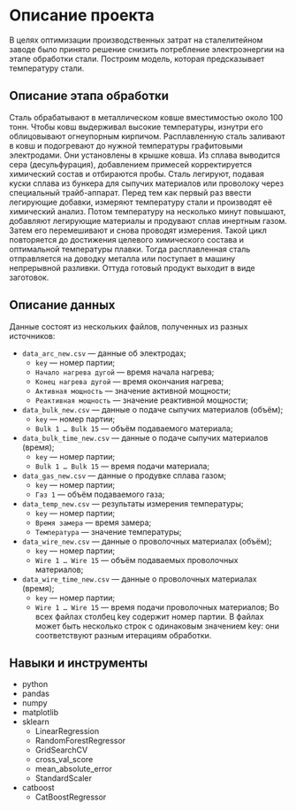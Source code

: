 # Описание проекта
В целях оптимизации производственных затрат на сталелитейном заводе было принято решение снизить потребление электроэнергии на этапе обработки стали. Построим модель, которая предсказывает температуру стали.


## Описание этапа обработки
Сталь обрабатывают в металлическом ковше вместимостью около 100 тонн. Чтобы ковш выдерживал высокие температуры, изнутри его облицовывают огнеупорным кирпичом. Расплавленную сталь заливают в ковш и подогревают до нужной температуры графитовыми электродами. Они установлены в крышке ковша. 
Из сплава выводится сера (десульфурация), добавлением примесей корректируется химический состав и отбираются пробы. Сталь легируют, подавая куски сплава из бункера для сыпучих материалов или проволоку через специальный трайб-аппарат.
Перед тем как первый раз ввести легирующие добавки, измеряют температуру стали и производят её химический анализ. Потом температуру на несколько минут повышают, добавляют легирующие материалы и продувают сплав инертным газом. Затем его перемешивают и снова проводят измерения. Такой цикл повторяется до достижения целевого химического состава и оптимальной температуры плавки.
Тогда расплавленная сталь отправляется на доводку металла или поступает в машину непрерывной разливки. Оттуда готовый продукт выходит в виде заготовок.

## Описание данных
Данные состоят из нескольких файлов, полученных из разных источников:
- `data_arc_new.csv` — данные об электродах;
  - `key` — номер партии;
  - `Начало нагрева дугой` — время начала нагрева;
  - `Конец нагрева дугой` — время окончания нагрева;
  - `Активная мощность` — значение активной мощности;
  - `Реактивная мощность` — значение реактивной мощности;
- `data_bulk_new.csv` — данные о подаче сыпучих материалов (объём);
  - `key` — номер партии;
  - `Bulk 1 … Bulk 15` — объём подаваемого материала;
- `data_bulk_time_new.csv` — данные о подаче сыпучих материалов (время);
  - `key` — номер партии;
  - `Bulk 1 … Bulk 15` — время подачи материала;
- `data_gas_new.csv` — данные о продувке сплава газом;
  - `key` — номер партии;
  - `Газ 1` — объём подаваемого газа;
- `data_temp_new.csv` — результаты измерения температуры;
  - `key` — номер партии;
  - `Время замера` — время замера;
  - `Температура` — значение температуры;
- `data_wire_new.csv` — данные о проволочных материалах (объём);
  - `key` — номер партии;
  - `Wire 1 … Wire 15` — объём подаваемых проволочных материалов;
- `data_wire_time_new.csv` — данные о проволочных материалах (время);
  - `key` — номер партии;
  - `Wire 1 … Wire 15` — время подачи проволочных материалов;
Во всех файлах столбец key содержит номер партии. В файлах может быть несколько строк с одинаковым значением key: они соответствуют разным итерациям обработки.

## Навыки и инструменты
- python
- pandas
- numpy
- matplotlib
- sklearn
  - LinearRegression
  - RandomForestRegressor
  - GridSearchCV
  - cross_val_score
  - mean_absolute_error
  - StandardScaler
- catboost
  - CatBoostRegressor
